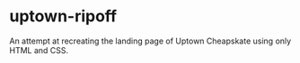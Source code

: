 # uptown-ripoff
An attempt at recreating the landing page of Uptown Cheapskate using only HTML and CSS.
